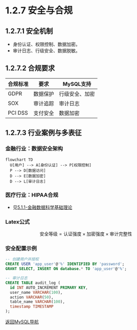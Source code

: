 # 1.2.7 安全与合规

## 1.2.7.1 安全机制

- 身份认证、权限控制、数据加密。
- 审计日志、行级安全、数据脱敏。

## 1.2.7.2 合规要求

| 合规标准 | 要求 | MySQL支持 |
|----------|------|-----------|
| GDPR     | 数据保护 | 行级安全、加密 |
| SOX      | 审计追踪 | 审计日志 |
| PCI DSS  | 支付安全 | 数据加密 |

## 1.2.7.3 行业案例与多表征

### 金融行业：数据安全架构

```mermaid
flowchart TD
  U[用户] --> A[身份认证] --> P[权限控制]
  P --> D[数据访问]
  D --> E[数据加密]
  D --> L[审计日志]
```

### 医疗行业：HIPAA合规

- 见[5.1.1-金融数据科学基础理论](../../../../5-行业应用与场景/5.1-金融数据分析/5.1.1-金融数据科学基础理论.md)

### Latex公式

$$
\text{安全等级} = \text{认证强度} \times \text{加密强度} \times \text{审计完整性}
$$

### 安全配置示例

```sql
-- 创建用户并授权
CREATE USER 'app_user'@'%' IDENTIFIED BY 'password';
GRANT SELECT, INSERT ON database.* TO 'app_user'@'%';

-- 审计日志
CREATE TABLE audit_log (
  id INT AUTO_INCREMENT PRIMARY KEY,
  user_name VARCHAR(100),
  action VARCHAR(50),
  table_name VARCHAR(100),
  timestamp TIMESTAMP
);
```

[返回MySQL导航](README.md)

